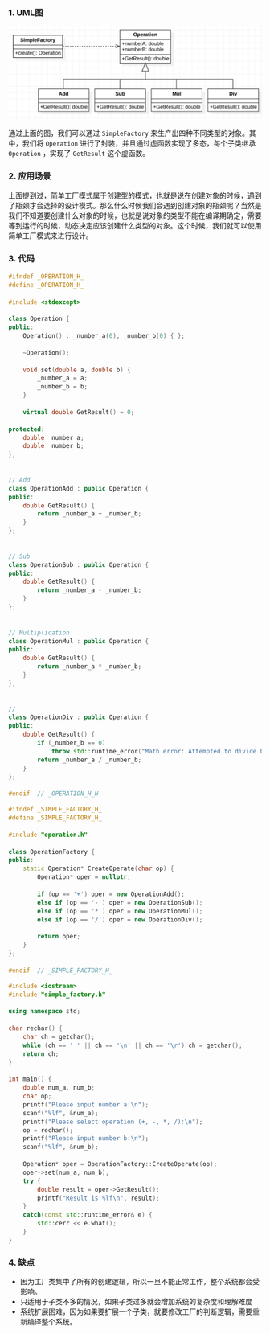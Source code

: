 ### 1. UML图

![SimpleFactory](SimpleFactory.png)

通过上面的图，我们可以通过 `SimpleFactory` 来生产出四种不同类型的对象。其中，我们将 `Operation` 进行了封装，并且通过虚函数实现了多态，每个子类继承 `Operation` ，实现了 `GetResult` 这个虚函数。

### 2. 应用场景

上面提到过，简单工厂模式属于创建型的模式，也就是说在创建对象的时候，遇到了瓶颈才会选择的设计模式。那么什么时候我们会遇到创建对象的瓶颈呢？当然是我们不知道要创建什么对象的时候，也就是说对象的类型不能在编译期确定，需要等到运行的时候，动态决定应该创建什么类型的对象。这个时候，我们就可以使用简单工厂模式来进行设计。

### 3. 代码

```c++
#ifndef _OPERATION_H_
#define _OPERATION_H_

#include <stdexcept>

class Operation {
public:
    Operation() : _number_a(0), _number_b(0) { };

    ~Operation();

    void set(double a, double b) {
        _number_a = a;
        _number_b = b;
    }

    virtual double GetResult() = 0;

protected:
    double _number_a;
    double _number_b;
};


// Add
class OperationAdd : public Operation {
public:
    double GetResult() {
        return _number_a + _number_b;
    }
};


// Sub
class OperationSub : public Operation {
public:
    double GetResult() {
        return _number_a - _number_b;
    }
};


// Multiplication
class OperationMul : public Operation {
public:
    double GetResult() {
        return _number_a * _number_b;
    }
};


//
class OperationDiv : public Operation {
public:
    double GetResult() {
        if (_number_b == 0) 
            throw std::runtime_error("Math error: Attempted to divide by Zero\n");
        return _number_a / _number_b;
    }
};

#endif  // _OPERATION_H_H
```

```c++
#ifndef _SIMPLE_FACTORY_H_
#define _SIMPLE_FACTORY_H_

#include "operation.h"

class OperationFactory {
public:
    static Operation* CreateOperate(char op) {
        Operation* oper = nullptr;

        if (op == '+') oper = new OperationAdd();
        else if (op == '-') oper = new OperationSub();
        else if (op == '*') oper = new OperationMul();
        else if (op == '/') oper = new OperationDiv();

        return oper;
    }
};

#endif  // _SIMPLE_FACTORY_H_
```

```c++
#include <iostream>
#include "simple_factory.h"

using namespace std;

char rechar() {
    char ch = getchar();
    while (ch == ' ' || ch == '\n' || ch == '\r') ch = getchar();
    return ch;
}

int main() {
    double num_a, num_b;
    char op;
    printf("Please input number a:\n");
    scanf("%lf", &num_a);
    printf("Please select operation (+, -, *, /):\n");
    op = rechar();
    printf("Please input number b:\n");
    scanf("%lf", &num_b);
    
    Operation* oper = OperationFactory::CreateOperate(op);
    oper->set(num_a, num_b);
    try {
        double result = oper->GetResult();
        printf("Result is %lf\n", result);
    }
    catch(const std::runtime_error& e) {
        std::cerr << e.what();
    }
}
```

### 4. 缺点

- 因为工厂类集中了所有的创建逻辑，所以一旦不能正常工作，整个系统都会受影响。
- 只适用于子类不多的情况，如果子类过多就会增加系统的复杂度和理解难度
- 系统扩展困难，因为如果要扩展一个子类，就要修改工厂的判断逻辑，需要重新编译整个系统。